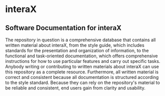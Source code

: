 # interaX
## Software Documentation for interaX
The repository in question is a comprehensive database that contains all written material about interaX, from the style guide, which includes standards for the presentation and organization of information, to the functional and task-oriented documentation, which offers comprehensive instructions for how to use particular features and carry out specific tasks.
Anybody writing or contributing to written materials about interaX can use this repository as a complete resource. Furthermore, all written material is correct and consistent because all documentation is structured according to the style standard. Because they can rely on the repository's material to be reliable and consistent, end users gain from clarity and usability.
